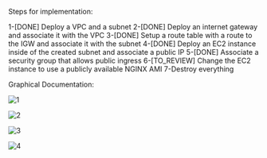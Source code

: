 Steps for implementation:

1-[DONE] Deploy a VPC and a subnet
2-[DONE] Deploy an internet gateway and associate it with the VPC
3-[DONE] Setup a route table with a route to the IGW and associate it with the subnet
4-[DONE] Deploy an EC2 instance inside of the created subnet and associate a public IP
5-[DONE] Associate a security group that allows public ingress
6-[TO_REVIEW] Change the EC2 instance to use a publicly available NGINX AMI
7-Destroy everything

Graphical Documentation:

![1](https://github.com/user-attachments/assets/d28750aa-87a2-4696-918e-d1cb3ce4fc4d)

![2](https://github.com/user-attachments/assets/4ab0a87a-b0d5-4689-8a1d-dca68c4f8807)

![3](https://github.com/user-attachments/assets/0508dd5c-9129-4258-846b-fc526906ccb8)

![4](https://github.com/user-attachments/assets/250027fe-a708-4096-add5-74300d92c2b0)
